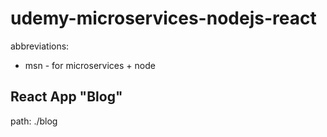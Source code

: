 # udemy-microservices-nodejs-react
abbreviations: 
- msn - for microservices + node

## React App "Blog"
path: ./blog 
